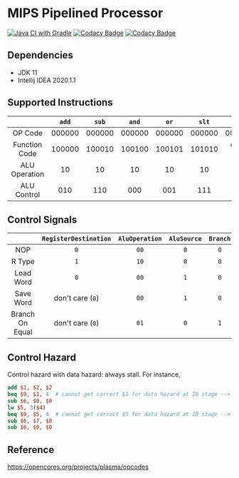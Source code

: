 # MIPS Pipelined Processor

[![Java CI with Gradle](https://github.com/seanwu1105/mips-pipelined-processor/workflows/Java%20CI%20with%20Gradle/badge.svg)](https://github.com/seanwu1105/mips-pipelined-processor/actions)
[![Codacy Badge](https://api.codacy.com/project/badge/Grade/42b29e0e6f1545bd8ce7a0f145db0584)](https://www.codacy.com/manual/seanwu1105/mips-pipelined-processor?utm_source=github.com&amp;utm_medium=referral&amp;utm_content=seanwu1105/mips-pipelined-processor&amp;utm_campaign=Badge_Grade)
[![Codacy Badge](https://api.codacy.com/project/badge/Coverage/42b29e0e6f1545bd8ce7a0f145db0584)](https://www.codacy.com/manual/seanwu1105/mips-pipelined-processor?utm_source=github.com&utm_medium=referral&utm_content=seanwu1105/mips-pipelined-processor&utm_campaign=Badge_Coverage)

## Dependencies

* JDK 11
* Intellij IDEA 2020.1.1

## Supported Instructions

|                | `add`  | `sub`  | `and`  | `or`   | `slt`  | `addi`     | `andi`     | `lw`       | `sw`       | `beq`      | `bne`      |
|:--------------:|:------:|:------:|:------:|:------:|:------:|:----------:|:----------:|:----------:|:----------:|:----------:|:----------:|
| OP Code        | 000000 | 000000 | 000000 | 000000 | 000000 | 001000     | 001100     | 100011     | 101011     | 000100     | 000101     |
| Function Code  | 100000 | 100010 | 100100 | 100101 | 101010 | don't care | don't care | don't care | don't care | don't care | don't care |
| ALU Operation  | 10     | 10     | 10     | 10     | 10     | 00         | 11         | 00         | 00         | 01         | 01         |
| ALU Control    | 010    | 110    | 000    | 001    | 111    | 010        | 000        | 010        | 010        | 110        | 110        |

## Control Signals

|                 | `RegisterDestination` | `AluOperation` | `AluSource` | `Branch` | `MemoryRead` | `MemoryWrite` | `RegisterWrite` | `MemoryToRegister` |
|:---------------:|:---------------------:|:--------------:|:-----------:|:--------:|:------------:|:-------------:|:---------------:|:------------------:|
| NOP             | `0`                   | `00`           | `0`         | `0`      | `0`          | `0`           | `0`             | `0`                |
| R Type          | `1`                   | `10`           | `0`         | `0`      | `0`          | `0`           | `1`             | `0`                |
| Load Word       | `0`                   | `00`           | `1`         | `0`      | `1`          | `0`           | `1`             | `1`                |
| Save Word       | don't care (`0`)      | `00`           | `1`         | `0`      | `0`          | `1`           | `0`             | don't care (`0`)   |
| Branch On Equal | don't care (`0`)      | `01`           | `0`         | `1`      | `0`          | `0`           | `0`             | don't care (`0`)   |

## Control Hazard

Control hazard with data hazard: always stall. For instance,

```mips
add $1, $2, $2
beq $9, $1, 4  # cannot get correct $1 for data hazard at ID stage --> stall 2 clock cycles 
sub $6, $0, $0
lw $5, 3($4)
beq $9, $5, 4  # cannot get correct $5 for data hazard at ID stage --> stall 2 clock cycles
sub $6, $7, $8
sub $6, $0, $0
```

## Reference

https://opencores.org/projects/plasma/opcodes